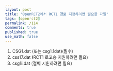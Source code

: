 ```yaml
---
layout: post
title: "OpenRCT2에서 RCT1 경로 지정하려면 필요한 파일"
tags: [openrct2]
permalink: /114
comments: true
published: true
use_math: false
---
```

1. CSG1.dat (또는 csg1.1dat)(필수)
2. css17.dat (RCT1 로고송 지원하려면 필요)
3. csg1i.dat (절벽 지원하려면 필요)